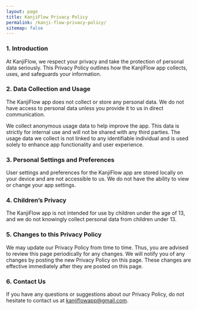 ```yaml
---
layout: page
title: KanjiFlow Privacy Policy
permalink: /kanji-flow-privacy-policy/
sitemap: false
---
```


### 1. Introduction

At KanjiFlow, we respect your privacy and take the protection of personal data seriously. This Privacy Policy outlines how the KanjiFlow app collects, uses, and safeguards your information.

### 2. Data Collection and Usage

The KanjiFlow app does not collect or store any personal data. We do not have access to personal data unless you provide it to us in direct communication.

We collect anonymous usage data to help improve the app. This data is strictly for internal use and will not be shared with any third parties. The usage data we collect is not linked to any identifiable individual and is used solely to enhance app functionality and user experience.

### 3. Personal Settings and Preferences

User settings and preferences for the KanjiFlow app are stored locally on your device and are not accessible to us. We do not have the ability to view or change your app settings.

### 4. Children’s Privacy

The KanjiFlow app is not intended for use by children under the age of 13, and we do not knowingly collect personal data from children under 13.

### 5. Changes to this Privacy Policy

We may update our Privacy Policy from time to time. Thus, you are advised to review this page periodically for any changes. We will notify you of any changes by posting the new Privacy Policy on this page. These changes are effective immediately after they are posted on this page.

### 6. Contact Us

If you have any questions or suggestions about our Privacy Policy, do not hesitate to contact us at [kanjiflowapp@gmail.com](mailto:kanjiflowapp@gmail.com).
